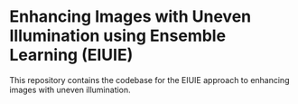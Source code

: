 # Enhancing Images with Uneven Illumination using Ensemble Learning (EIUIE)
This repository contains the codebase for the EIUIE approach to enhancing images with uneven illumination.

